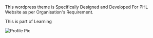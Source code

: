 This wordpress theme is 
Specifically Designed and Developed For PHL Website as per Organisation's Requirement.

This is part of Learning

![Profile Pic](https://github.com/govindaghr/PHLS/blob/main/screenshot.PNG.png?raw=true)
